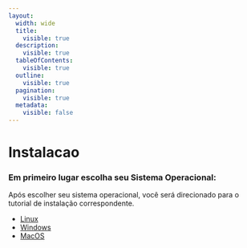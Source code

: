 ```yaml
---
layout:
  width: wide
  title:
    visible: true
  description:
    visible: true
  tableOfContents:
    visible: true
  outline:
    visible: true
  pagination:
    visible: true
  metadata:
    visible: false
---
```


# Instalacao

### Em primeiro lugar escolha seu Sistema Operacional:

Após escolher seu sistema operacional, você será direcionado para o tutorial de instalação correspondente.

* [Linux](instalacao-linux.md)
* [Windows](instalacao-windows.md)
* [MacOS](instalacao-macos.md)
